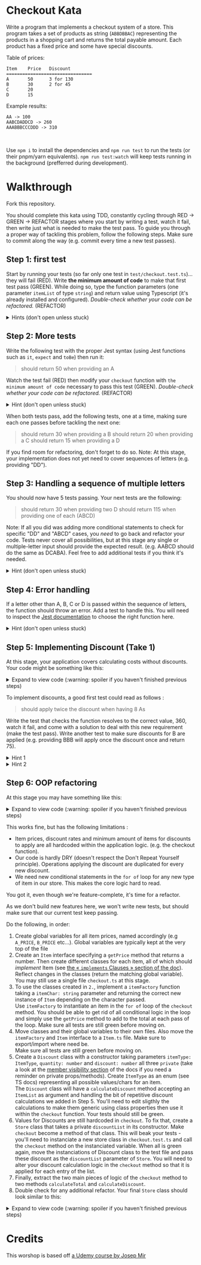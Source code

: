 # Checkout Kata

Write a program that implements a checkout system of a store. This program takes a set of products as string (`ABBDBBAC`) representing the products in a shopping cart and returns the total payable amount. Each product has a fixed price and some have special discounts.

Table of prices:

```
Item	Price	Discount
================================
A		50		3 for 130
B		30		2 for 45
C		20
D		15
```

Example results:

```
AA -> 100
AABCDADDCD -> 260
AAABBBCCCDDD -> 310
```

<br>

Use `npm i` to install the dependencies and `npm run test` to run the tests (or their pnpm/yarn equivalents).
`npm run test:watch` will keep tests running in the background (prefferred during development).

# Walkthrough

Fork this repository.

You should complete this kata using TDD, constantly cycling through RED -> GREEN -> REFACTOR stages where you start by writing a test, watch it fail, then write just what is needed to make the test pass.
To guide you through a proper way of tackling this problem, follow the following steps. Make sure to commit along the way (e.g. commit every time a new test passes).

## Step 1: first test

Start by running your tests (so far only one test in `test/checkout.test.ts`)... they will fail (RED).
Write **the minimum amount of code** to make that first test pass (GREEN). While doing so, type the function parameters (one parameter `itemList` of type `string`) and return value using Typescript (it's already installed and configured).
_Double-check whether your code can be refactored._ (REFACTOR)

<details>
  <summary>Hints (don't open unless stuck)</summary>
  - To pass this test, your function simply needs to return 0
  - In addition to writing the checkout function, you will need to import it in the test file.
</details>

## Step 2: More tests

Write the following test with the proper Jest syntax (using Jest functions such as `it`, `expect` and `toBe`) then run it:

> should return 50 when providing an A

Watch the test fail (RED) then modify your `checkout` function with `the minimum amount of code` necessary to pass this test (GREEN).
_Double-check whether your code can be refactored._ (REFACTOR)

<details>
  <summary>Hint (don't open unless stuck)</summary>
  Adding simple condition with the other return value will get your sorted.
</details>

When both tests pass, add the following tests, one at a time, making sure each one passes before tackling the next one:

> should return 30 when providing a B
> should return 20 when providing a C
> should return 15 when providing a D

If you find room for refactoring, don't forget to do so.
Note: At this stage, your implementation does not yet need to cover sequences of letters (e.g. providing "DD").

## Step 3: Handling a sequence of multiple letters

You should now have 5 tests passing. Your next tests are the following:

> should return 30 when providing two D
> should return 115 when providing one of each (ABCD)

Note: If all you did was adding more conditional statements to check for specific "DD" and "ABCD" cases, you _need_ to go back and refactor your code. Tests never cover all possibilities, but at this stage any single or multiple-letter input should provide the expected result. (e.g. AABCD should do the same as DCABA). Feel free to add additional tests if you think it's needed.

<details>
  <summary>Hint (don't open unless stuck)</summary>
  Use `split` on `itemList`, a `for of` loop and an accumulator variable `total` initialized at 0.
</details>

## Step 4: Error handling

If a letter other than A, B, C or D is passed within the sequence of letters, the function should throw an error. Add a test to handle this. You will need to inspect the [Jest documentation](https://jestjs.io/docs/using-matchers) to choose the right function here.

<details>
  <summary>Hint (don't open unless stuck)</summary>
  Pay a closer look at [this section](https://jestjs.io/docs/using-matchers#exceptions) for an example of throwing an error and catching it with `toThrow`
  Also read the TIP section explaining that you need to wrap your function call inside an anonymous function for the test to pass.
</details>

## Step 5: Implementing Discount (Take 1)

At this stage, your application covers calculating costs without discounts. Your code might be something like this:

<details>
  <summary>Expand to view code (:warning: spoiler if you haven't finished previous steps)</summary>

```typescript
export function checkout(itemList: string): number {
  let total = 0
  for (const item of itemList.split("")) {
    if (item === "A") total += 50
    else if (item === "B") total += 30
    else if (item === "C") total += 20
    else if (item === "D") total += 15
    else throw new Error("Unknown Item")
  }
  return total
}
```

</details>

To implement discounts, a good first test could read as follows :

> should apply twice the discount when having 8 As

Write the test that checks the function resolves to the correct value, 360, watch it fail, and come with a solution to deal with this new requirement (make the test pass).
Write another test to make sure discounts for B are applied (e.g. providing BBB will apply once the discount once and return 75).

<details>
  <summary>Hint 1</summary>
  Keep your current logic and substract the amount that correspond to the discount from the total.
</details>

<details>
  <summary>Hint 2</summary>
  Since you know how many items are needed for getting the discount, you can now infer how many times the discount should be aplied.
  You may need to to know how many times a specific char appears using `split`, `filter` and `length`, and find a function from the `Math` standard library that keeps only the non-decimal part of a number.
</details>

## Step 6: OOP refactoring

At this stage you may have something like this:

<details>
  <summary>Expand to view code (:warning: spoiler if you haven't finished previous steps)</summary>

```typescript
export function checkout(itemList: string): number {
  let total = 0
  for (const item of itemList.split("")) {
    if (item === "A") total += 50
    else if (item === "B") total += 30
    else if (item === "C") total += 20
    else if (item === "D") total += 15
    else throw new Error("Unknown Item")
  }

  let countOfAs = itemList.split("").filter((c) => c === "A").length
  total -= Math.trunc(countOfAs / 3) * 20
  let countOfBs = itemList.split("").filter((c) => c === "B").length
  total -= Math.trunc(countOfBs / 2) * 15

  return total
}
```

</details>

This works fine, but has the following limitations :

- Item prices, discount rates and minimum amount of items for discounts to apply are all hardcoded within the application logic. (e.g. the checkout function).
- Our code is hardly DRY (doesn't respect the Don't Repeat Yourself principle). Operations applying the discount are duplicated for every new discount.
- We need new conditional statements in the `for of` loop for any new type of item in our store. This makes the core logic hard to read.

You got it, even though we're feature-complete, it's time for a refactor.

As we don't build new features here, we won't write new tests, but should make sure that our current test keep passing.

Do the following, in order:

1. Create global variables for all item prices, named accordingly (e.g `A_PRICE`, `B_PRICE` etc...). Global variables are typically kept at the very top of the file
2. Create an `Item` interface specifying a `getPrice` method that returns a number. Then create different classes for each item, all of which should _implement_ Item (see [the « `implements` Clauses » section of the doc](https://www.typescriptlang.org/docs/handbook/2/classes.html#implements-clauses)). Reflect changes in the classes (return the matching global variable). <br>
   You may still use a single file `checkout.ts` at this stage.
3. To use the classes created in `2.`, implement a `itemFactory` function taking a `itemChar: string` parameter and returning the correct new instance of `Item` depending on the character passed.<br>
   Use `itemFactory` to instantiate an item in the `for of` loop of the `checkout` method. You should be able to get rid of all conditional logic in the loop and simply use the `getPrice` method to add to the total at each pass of the loop. Make sure all tests are still green before moving on.
4. Move classes and their global variables to their own files. Also move the `itemFactory` and `Item` interface to a `Item.ts` file. Make sure to export/import where need be.<br>
   Make sure all tests are still green before moving on.
5. Create a `Discount` class with a constructor taking parameters `itemType: ItemType`, `quantity: number` and `discount: number` all three `private` (take a look at the [member visibility section](https://www.typescriptlang.org/docs/handbook/2/classes.html#member-visibility) of the docs if you need a reminder on private props/methods). Create `ItemType` as an enum (see TS docs) representing all possible values/chars for an item.<br>
   The `Discount` class will have a `calculateDiscount` method accepting an `ItemList` as argument and handling the bit of repetitive discount calculations we added in Step 5. You'll need to edit sligthly the calculations to make them generic using class properties then use it within the `checkout` function. Your tests should still be green.
6. Values for Discounts are still hardcoded in `checkout`. To fix that, create a `Store` class that takes a private `discountList` in its constructor. Make `checkout` become a method of that class. This will beak your tests - you'll need to instanciate a new store class in `checkout.test.ts` and call the `checkout` method on the instanciated variable. When all is green again, move the instanciations of Discount class to the test file and pass these discount as the `discountList` parameter of `Store`. You will need to alter your discount calculation logic in the `checkout` method so that it is applied for each entry of the list.
7. Finally, extract the two main pieces of logic of the `checkout` method to two methods `calculateTotal` and `calculateDiscount`.
8. Double check for any additional refactor. Your final `Store` class should look similar to this:

<details>
  <summary>Expand to view code (:warning: spoiler if you haven't finished previous steps)</summary>

```typescript
import { Discount } from "./Discount"
import { itemFactory } from "./Item"

export class Store {
  constructor(private discountList?: Discount[]) {}

  checkout(itemList: string): number {
    const total = this.caclulateTotal(itemList)
    const discount = this.calculateDiscount(itemList)

    return total - discount
  }

  private calculateDiscount(itemList: string) {
    let totalDiscount = 0
    for (const discount of this.discountList) {
      totalDiscount += discount.calculateDiscount(itemList)
    }
    return totalDiscount
  }

  private caclulateTotal(itemList: string) {
    let total = 0
    for (const itemChar of itemList.split("")) {
      const item = itemFactory(itemChar)
      total += item.getPrice()
    }
    return total
  }
}
```

</details>

# Credits

This worshop is based off [a Udemy course by Josep Mir](https://www.udemy.com/course/practice-tdd-with-node-typescript-and-jest-checkout-kata/learn/lecture/31241880#overview)
